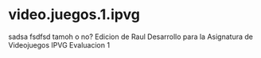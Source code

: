 # video.juegos.1.ipvg
sadsa
fsdfsd
tamoh o no?
Edicion de Raul
Desarrollo para la Asignatura de Videojuegos IPVG Evaluacion 1
